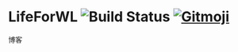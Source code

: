 # LifeForWL ![Build Status](https://github.com/lifeforwl/lifeforwl.github.io/workflows/Hexo%20Deploy/badge.svg) [![Gitmoji](https://img.shields.io/badge/gitmoji-%20%F0%9F%98%9C%20%F0%9F%98%8D-FFDD67.svg)](https://gitmoji.dev)

博客
